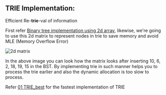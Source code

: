 
## TRIE Implementation:

Efficient Re-__trie__-val of information

First refer [Binary tree implementation using 2d array](https://github.com/FazeelUsmani/Scaler-Academy/blob/master/028%20Tries/BinaryTree2dArray.cpp), likewise, we're going to use this 2d matrix to represent nodes in trie to save memory and avoid MLE (Memory Overflow Error)

![2d matrix](https://github.com/FazeelUsmani/Scaler-Academy/blob/master/028%20Tries/img/IMG_20200512_224826.jpg)

In the above image you can look how the matrix looks after inserting 10, 6, 2, 18, 19, 15 in the BST.
By implementing trie in such manner helps you to process the trie earlier and also the dynamic allocation is too slow to process.

Refer [01 TRIE_best](https://github.com/FazeelUsmani/Scaler-Academy/blob/master/028%20Tries/01%20TRIE_best.cpp) for the fastest implementation of TRIE
